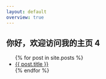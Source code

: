 ```yaml
---
layout: default
overview: true
---
```


## 你好，欢迎访问我的主页 4

<ul>
  {% for post in site.posts %}
    <li>
      <a href="{{ post.url }}">{{ post.title }}</a>
    </li>
  {% endfor %}
</ul>
